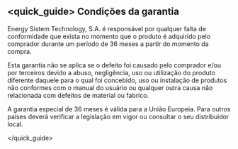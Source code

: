 ## <quick_guide> Condições da garantia

Energy Sistem Technology,  S.A. é responsável por qualquer falta de conformidade que exista no momento que o produto é adquirido pelo comprador durante um período de 36 meses a partir do momento da compra.  

Esta garantia não se aplica se o defeito foi causado pelo comprador e/ou por terceiros devido a abuso, negligência, uso ou utilização do produto diferente daquele para o qual foi concebido, uso ou instalação de produtos não conformes com o manual do usuário ou qualquer outra causa não relacionada com defeitos de material ou fabrico.

A garantia especial de 36 meses é válida para a União Europeia.  Para outros países deverá verificar a legislação em vigor ou consultar o seu distribuidor local.

</quick_guide>
